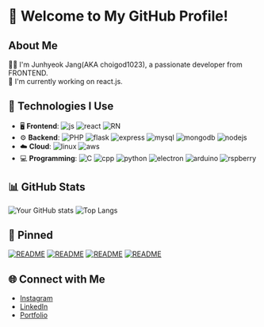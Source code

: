 # 🌟 Welcome to My GitHub Profile!

## About Me
👩‍💻 I'm Junhyeok Jang(AKA choigod1023), a passionate developer from FRONTEND.  
🔭 I'm currently working on react.js.

## 🔧 Technologies I Use
- 🖥️ **Frontend**:  <img alt="js" src="https://img.shields.io/badge/JavaScript-F7DF1E?style=for-the-badge&logo=JavaScript&logoColor=white"> <img alt="react" src= "https://img.shields.io/badge/React-20232A?style=for-the-badge&logo=react&logoColor=61DAFB"> <img alt ="RN" src ="https://img.shields.io/badge/React_Native-20232A?style=for-the-badge&logo=react&logoColor=61DAFB">
- ⚙️ **Backend**: <img alt="PHP" src="https://img.shields.io/badge/PHP-777BB4?style=for-the-badge&logo=php&logoColor=white"> <img alt="flask" src="https://img.shields.io/badge/Flask-000000?style=for-the-badge&logo=flask&logoColor=white">  <img alt="express" src="https://img.shields.io/badge/Express.js-404D59?style=for-the-badge"> <img alt="mysql" src ="https://img.shields.io/badge/MySQL-00000F?style=for-the-badge&logo=mysql&logoColor=white"> <img alt="mongodb" src="https://img.shields.io/badge/MongoDB-4EA94B?style=for-the-badge&logo=mongodb&logoColor=white"> <img alt="nodejs" src="https://img.shields.io/badge/Node.js-43853D?style=for-the-badge&logo=node.js&logoColor=white">
- ☁️ **Cloud**: <img alt = "linux" src ="https://img.shields.io/badge/Linux-FCC624?style=for-the-badge&logo=linux&logoColor=black"> <img alt ="aws" src = "https://img.shields.io/badge/Amazon_AWS-FF9900?style=for-the-badge&logo=amazonaws&logoColor=white">
- 💻 **Programming**: <img alt = "C" src="https://img.shields.io/badge/C-00599C?style=for-the-badge&logo=c&logoColor=white"> <img alt="cpp" src="https://img.shields.io/badge/C%2B%2B-00599C?style=for-the-badge&logo=c%2B%2B&logoColor=white"> <img alt="python" src="https://img.shields.io/badge/Python-14354C?style=for-the-badge&logo=python&logoColor=white"> <img alt="electron" src="https://img.shields.io/badge/Electron-191970?style=for-the-badge&logo=Electron&logoColor=white"> <img alt=arduino src="https://img.shields.io/badge/Arduino-00979D?style=for-the-badge&logo=Arduino&logoColor=white"> <img alt="rspberry" src = "https://img.shields.io/badge/Raspberry%20Pi-A22846?style=for-the-badge&logo=Raspberry%20Pi&logoColor=white">

## 📊 GitHub Stats
![Your GitHub stats](https://github-readme-stats.vercel.app/api?username=choigod1023&show_icons=true&theme=tokyonight)
![Top Langs](https://github-readme-stats.vercel.app/api/top-langs/?username=choigod1023&layout=compact&theme=tokyonight)

## 📌 Pinned
[![README](https://github-readme-stats.vercel.app/api/pin/?username=choigod1023&repo=livescore&theme=tokyonight)](https://github.com/choigod1023/livescore)
[![README](https://github-readme-stats.vercel.app/api/pin/?username=choigod1023&repo=electron_mirror_webapp&theme=tokyonight)](https://github.com/choigod1023/electron_mirror_webapp)
[![README](https://github-readme-stats.vercel.app/api/pin/?username=choigod1023&repo=wheelsafe&theme=tokyonight)](https://github.com/choigod1023/wheelsafe)
[![README](https://github-readme-stats.vercel.app/api/pin/?username=choigod1023&repo=wheelsafe&theme=tokyonight)](https://github.com/choigod1023/Socket_Chat)


## 🌐 Connect with Me
- [Instagram](https://www.instagram.com/ju._.nyac/)
- [LinkedIn](https://www.linkedin.com/in/준혁-장-497a48345)
- [Portfolio]()
